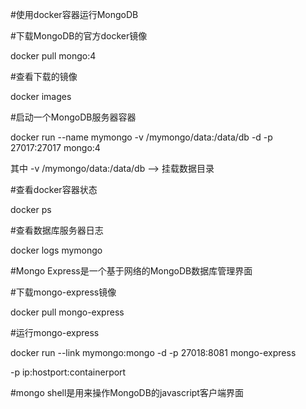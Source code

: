 #使用docker容器运行MongoDB

#下载MongoDB的官方docker镜像

docker pull mongo:4

#查看下载的镜像

docker images

#启动一个MongoDB服务器容器

docker run --name mymongo -v /mymongo/data:/data/db -d -p 27017:27017 mongo:4

其中 -v /mymongo/data:/data/db --> 挂载数据目录

#查看docker容器状态

docker ps

#查看数据库服务器日志

docker logs mymongo



#Mongo Express是一个基于网络的MongoDB数据库管理界面

#下载mongo-express镜像

docker pull mongo-express

#运行mongo-express

docker run --link mymongo:mongo -d -p 27018:8081 mongo-express

-p ip:hostport:containerport



#mongo shell是用来操作MongoDB的javascript客户端界面